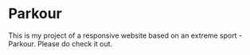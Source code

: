 # Parkour
This is my project of a responsive website based on an extreme sport - Parkour. Please do check it out.
